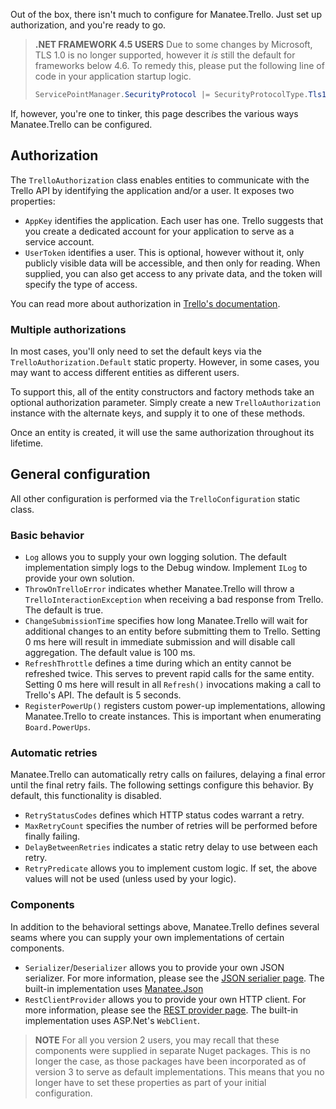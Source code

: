 Out of the box, there isn't much to configure for Manatee.Trello.  Just set up authorization, and you're ready to go.

> **.NET FRAMEWORK 4.5 USERS** Due to some changes by Microsoft, TLS 1.0 is no longer supported, however it *is* still the default for frameworks below 4.6.  To remedy this, please put the following line of code in your application startup logic.
>```csharp
>ServicePointManager.SecurityProtocol |= SecurityProtocolType.Tls12;
>```

If, however, you're one to tinker, this page describes the various ways Manatee.Trello can be configured.

## Authorization

The `TrelloAuthorization` class enables entities to communicate with the Trello API by identifying the application and/or a user.  It exposes two properties:

- `AppKey` identifies the application.  Each user has one.  Trello suggests that you create a dedicated account for your application to serve as a service account.
- `UserToken` identifies a user.  This is optional, however without it, only publicly visible data will be accessible, and then only for reading.  When supplied, you can also get access to any private data, and the token will specify the type of access.

You can read more about authorization in [Trello's documentation](https://developers.trello.com/v1.0/reference#api-key-tokens).

### Multiple authorizations

In most cases, you'll only need to set the default keys via the `TrelloAuthorization.Default` static property.  However, in some cases, you may want to access different entities as different users.

To support this, all of the entity constructors and factory methods take an optional authorization parameter.  Simply create a new `TrelloAuthorization` instance with the alternate keys, and supply it to one of these methods.

Once an entity is created, it will use the same authorization throughout its lifetime.

## General configuration

All other configuration is performed via the `TrelloConfiguration` static class.

### Basic behavior

- `Log` allows you to supply your own logging solution.  The default implementation simply logs to the Debug window.  Implement `ILog` to provide your own solution.
- `ThrowOnTrelloError` indicates whether Manatee.Trello will throw a `TrelloInteractionException` when receiving a bad response from Trello.  The default is true.
- `ChangeSubmissionTime` specifies how long Manatee.Trello will wait for additional changes to an entity before submitting them to Trello.  Setting 0 ms here will result in immediate submission and will disable call aggregation.  The default value is 100 ms.
- `RefreshThrottle` defines a time during which an entity cannot be refreshed twice.  This serves to prevent rapid calls for the same entity.  Setting 0 ms here will result in all `Refresh()` invocations making a call to Trello's API.  The default is 5 seconds.
- `RegisterPowerUp()` registers custom power-up implementations, allowing Manatee.Trello to create instances.  This is important when enumerating `Board.PowerUps`.

### Automatic retries

Manatee.Trello can automatically retry calls on failures, delaying a final error until the final retry fails.  The following settings configure this behavior.  By default, this functionality is disabled.

- `RetryStatusCodes` defines which HTTP status codes warrant a retry.
- `MaxRetryCount` specifies the number of retries will be performed before finally failing.
- `DelayBetweenRetries` indicates a static retry delay to use between each retry.
- `RetryPredicate` allows you to implement custom logic.  If set, the above values will not be used (unless used by your logic).

### Components

In addition to the behavioral settings above, Manatee.Trello defines several seams where you can supply your own implementations of certain components.

- `Serializer`/`Deserializer` allows you to provide your own JSON serializer.  For more information, please see the [JSON serialier page](Supplying-your-own-JSON-serializer.md).  The built-in implementation uses [Manatee.Json](https://github.com/gregsdennis/Manatee.Json)
- `RestClientProvider` allows you to provide your own HTTP client.  For more information, please see the [REST provider page](Supplying-your-own-ReST-client.md).  The built-in implementation uses ASP.Net's `WebClient`.

> **NOTE** For all you version 2 users, you may recall that these components were supplied in separate Nuget packages.  This is no longer the case, as those packages have been incorporated as of version 3 to serve as default implementations.  This means that you no longer have to set these properties as part of your initial configuration.